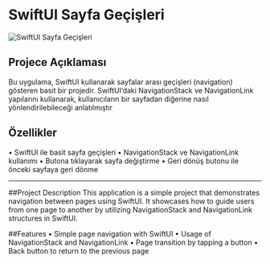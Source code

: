 # SwiftUI Sayfa Geçişleri
![SwiftUI Sayfa Geçişleri](https://github.com/user-attachments/assets/8770eb08-3d33-4a27-b3f5-711d35986261)

## Projece Açıklaması 
Bu uygulama, SwiftUI kullanarak sayfalar arası geçişleri (navigation) gösteren basit bir projedir. SwiftUI’daki NavigationStack ve NavigationLink yapılarını kullanarak, kullanıcıların bir sayfadan diğerine nasıl yönlendirilebileceği anlatılmıştır

## Özellikler 
•	SwiftUI ile basit sayfa geçişleri 
•	NavigationStack ve NavigationLink kullanımı 
•	Butona tıklayarak sayfa değiştirme 
•	Geri dönüş butonu ile önceki sayfaya geri dönme

---------------------------------------------------------

##Project Description
This application is a simple project that demonstrates navigation between pages using SwiftUI. It showcases how to guide users from one page to another by utilizing NavigationStack and NavigationLink structures in SwiftUI.

##Features
•	Simple page navigation with SwiftUI
•	Usage of NavigationStack and NavigationLink
•	Page transition by tapping a button
•	Back button to return to the previous page
